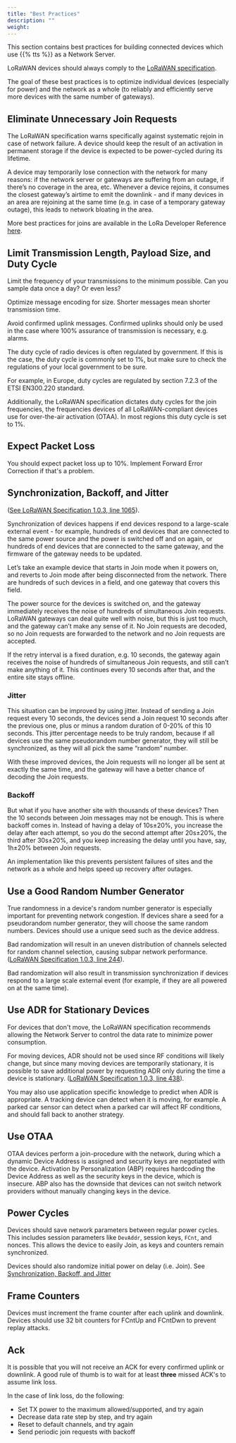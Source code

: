 ```yaml
---
title: "Best Practices"
description: ""
weight:
---
```


This section contains best practices for building connected devices which use {{% tts %}} as a Network Server.

<!--more-->

LoRaWAN devices should always comply to the [LoRaWAN specification](https://www.lora-alliance.org/lorawan-for-developers).

The goal of these best practices is to optimize individual devices (especially for power) and the network as a whole (to reliably and efficiently serve more devices with the same number of gateways).

## Eliminate Unnecessary Join Requests

The LoRaWAN specification warns specifically against systematic rejoin in case of network failure. A device should keep the result of an activation in permanent storage if the device is expected to be power-cycled during its lifetime.

A device may temporarily lose connection with the network for many reasons: if the network server or gateways are suffering from an outage, if there’s no coverage in the area, etc. Whenever a device rejoins, it consumes the closest gateway’s airtime to emit the downlink - and if many devices in an area are rejoining at the same time (e.g. in case of a temporary gateway outage), this leads to network bloating in the area.

More best practices for joins are available in the LoRa Developer Reference [here](https://lora-developers.semtech.com/library/tech-papers-and-guides/the-book/joining-and-rejoining).

## Limit Transmission Length, Payload Size, and Duty Cycle

Limit the frequency of your transmissions to the minimum possible. Can you sample data once a day? Or even less?

Optimize message encoding for size. Shorter messages mean shorter transmission time.

Avoid confirmed uplink messages. Confirmed uplinks should only be used in the case where 100% assurance of transmission is necessary, e.g. alarms.

The duty cycle of radio devices is often regulated by government. If this is the case, the duty cycle is commonly set to 1%, but make sure to check the regulations of your local government to be sure.

For example, in Europe, duty cycles are regulated by section 7.2.3 of the ETSI EN300.220 standard.

Additionally, the LoRaWAN specification dictates duty cycles for the join frequencies, the frequencies devices of all LoRaWAN-compliant devices use for over-the-air activation (OTAA). In most regions this duty cycle is set to 1%.

## Expect Packet Loss

You should expect packet loss up to 10%. Implement Forward Error Correction if that's a problem.

## Synchronization, Backoff, and Jitter

([See LoRaWAN Specification 1.0.3, line 1065](https://lora-alliance.org/sites/default/files/2018-07/lorawan1.0.3.pdf)).

Synchronization of devices happens if end devices respond to a large-scale external event - for example, hundreds of end devices that are connected to the same power source and the power is switched off and on again, or hundreds of end devices that are connected to the same gateway, and the firmware of the gateway needs to be updated.

Let’s take an example device that starts in Join mode when it powers on, and reverts to Join mode after being disconnected from the network. There are hundreds of such devices in a field, and one gateway that covers this field.

The power source for the devices is switched on, and the gateway immediately receives the noise of hundreds of simultaneous Join requests. LoRaWAN gateways can deal quite well with noise, but this is just too much, and the gateway can’t make any sense of it. No Join requests are decoded, so no Join requests are forwarded to the network and no Join requests are accepted.

If the retry interval is a fixed duration, e.g. 10 seconds, the gateway again receives the noise of hundreds of simultaneous Join requests, and still can’t make anything of it. This continues every 10 seconds after that, and the entire site stays offline.

### Jitter

This situation can be improved by using jitter. Instead of sending a Join request every 10 seconds, the devices send a Join request 10 seconds after the previous one, plus or minus a random duration of 0-20% of this 10 seconds. This jitter percentage needs to be truly random, because if all devices use the same pseudorandom number generator, they will still be synchronized, as they will all pick the same “random” number.

With these improved devices, the Join requests will no longer all be sent at exactly the same time, and the gateway will have a better chance of decoding the Join requests.

### Backoff

But what if you have another site with thousands of these devices? Then the 10 seconds between Join messages may not be enough. This is where backoff comes in. Instead of having a delay of 10s±20%, you increase the delay after each attempt, so you do the second attempt after 20s±20%, the third after 30s±20%, and you keep increasing the delay until you have, say, 1h±20% between Join requests.

An implementation like this prevents persistent failures of sites and the network as a whole and helps speed up recovery after outages.

## Use a Good Random Number Generator

True randomness in a device's random number generator is especially important for preventing network congestion. If devices share a seed for a pseudorandom number generator, they will choose the same random numbers. Devices should use a unique seed such as the device address.

Bad randomization will result in an uneven distribution of channels selected for random channel selection, causing subpar network performance. ([LoRaWAN Specification 1.0.3, line 244](https://lora-alliance.org/sites/default/files/2018-07/lorawan1.0.3.pdf)).

Bad randomization will also result in transmission synchronization if devices respond to a large scale external event (for example, if they are all powered on at the same time).

## Use ADR for Stationary Devices

For devices that don't move, the LoRaWAN specification recommends allowing the Network Server to control the data rate to minimize power consumption.

For moving devices, ADR should not be used since RF conditions will likely change, but since many moving devices are temporarily stationary, it is possible to save additional power by requesting ADR only during the time a device is stationary. ([LoRaWAN Specification 1.0.3, line 438](https://lora-alliance.org/sites/default/files/2018-07/lorawan1.0.3.pdf)).

You may also use application specific knowledge to predict when ADR is appropriate. A tracking device can detect when it is moving, for example. A parked car sensor can detect when a parked car will affect RF conditions, and should fall back to another strategy. 

## Use OTAA

OTAA devices perform a join-procedure with the network, during which a dynamic Device Address is assigned and security keys are negotiated with the device. Activation by Personalization (ABP) requires hardcoding the Device Address as well as the security keys in the device, which is insecure. ABP also has the downside that devices can not switch network providers without manually changing keys in the device.

## Power Cycles

Devices should save network parameters between regular power cycles. This includes session parameters like `DevAddr`, session keys, `FCnt`, and nonces. This allows the device to easily Join, as keys and counters remain synchronized.

Devices should also randomize initial power on delay (i.e. Join). See [Synchronization, Backoff, and Jitter](#synchronization-backoff-jitter)

## Frame Counters

Devices must increment the frame counter after each uplink and downlink. Devices should use 32 bit counters for FCntUp and FCntDwn to prevent replay attacks.

## Ack

It is possible that you will not receive an ACK for every confirmed uplink or downlink. A good rule of thumb is to wait for at least **three** missed ACK's to assume link loss.

In the case of link loss, do the following:

- Set TX power to the maximum allowed/supported, and try again
- Decrease data rate step by step, and try again
- Reset to default channels, and try again
- Send periodic join requests with backoff
